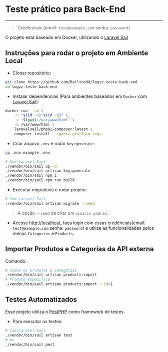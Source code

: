 # Teste prático para Back-End 
***

> Credênciais (email: `test@example.com` senha: `password`)

O projeto está baseado em Docker, utilizando o [Laravel Sail](https://laravel.com/docs/10.x/sail)

## Instruções para rodar o projeto em Ambiente Local

- Clonar repositório:
```bash
git clone https://github.com/Railton98/logzz-teste-back-end
cd logzz-teste-back-end
```

- Instalar dependências (Para ambientes baseados em `Docker` com [Laravel Sail](https://laravel.com/docs/10.x/sail#installing-composer-dependencies-for-existing-projects)):
```bash
docker run --rm \
    -u "$(id -u):$(id -g)" \
    -v "$(pwd):/var/www/html" \
    -w /var/www/html \
    laravelsail/php82-composer:latest \
    composer install --ignore-platform-reqs
```

- Criar arquivo `.env` e rodar `key:generate`:
```bash
cp .env.example .env

# Com Laravel Sail
./vendor/bin/sail up -d
./vendor/bin/sail artisan key:generate
./vendor/bin/sail npm i
./vendor/bin/sail npm run build
```

- Executar migrations e rodar projeto:
```bash
# Com Laravel Sail
./vendor/bin/sail artisan migrate --seed
```
> A opção `--seed` irá criar um `usuário padrão`.

- Acesse [http://localhost](http://localhost), faça login com essas credênciais(email: `test@example.com` senha: `password`) e utilize as funcionalidades pelos menus `Categories` e `Products`.


## Importar Produtos e Categorias da API externa
Comando:
```bash
# Todos os produtos e categorias
./vendor/bin/sail artisan products:import
# Produto especifico
./vendor/bin/sail artisan products:import --id=1
```

## Testes Automatizados
Esse projeto utiliza o [PestPHP](https://pestphp.com/) como framework de testes.

- Para executar os testes:
```bash
# Com Laravel Sail
./vendor/bin/sail artisan test
# ou
./vendor/bin/sail pest
```
